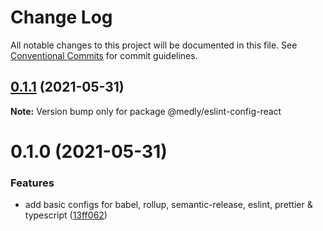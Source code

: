 # Change Log

All notable changes to this project will be documented in this file.
See [Conventional Commits](https://conventionalcommits.org) for commit guidelines.

## [0.1.1](https://github.com/medly/configs/compare/@medly/eslint-config-react@0.1.0...@medly/eslint-config-react@0.1.1) (2021-05-31)

**Note:** Version bump only for package @medly/eslint-config-react





# 0.1.0 (2021-05-31)


### Features

* add basic configs for babel, rollup, semantic-release, eslint, prettier & typescript ([13ff062](https://github.com/medly/configs/commit/13ff0623177c58378914d01031328d71504653af))
